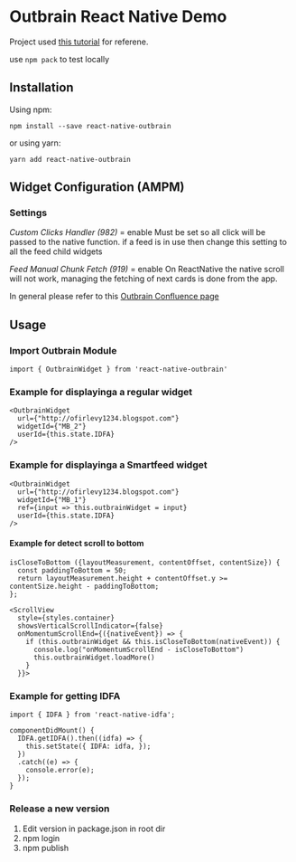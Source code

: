 # Outbrain React Native Demo

Project used [this tutorial](https://www.freecodecamp.org/news/how-to-publish-a-react-native-component-to-npm-its-easier-than-you-think-51f6ae1ef850/) for referene.

use `npm pack` to test locally

## Installation

Using npm:

```shell
npm install --save react-native-outbrain
```

or using yarn:

```shell
yarn add react-native-outbrain
```

## Widget Configuration (AMPM)

### Settings

_Custom Clicks Handler (982)_ = enable Must be set so all click will be passed to the native function. if a feed is in use then change this setting to all the feed child widgets

_Feed Manual Chunk Fetch (919)_ = enable On ReactNative the native scroll will not work, managing the fetching of next cards is done from the app.

In general please refer to this [Outbrain Confluence page](https://confluence.outbrain.com/display/CATS/React+Native+Bridge+project)


## Usage

### Import Outbrain Module

```
import { OutbrainWidget } from 'react-native-outbrain'
```

### Example for displayinga a regular widget

```
<OutbrainWidget
  url={"http://ofirlevy1234.blogspot.com"}
  widgetId={"MB_2"}
  userId={this.state.IDFA}
/>
```

### Example for displayinga a Smartfeed widget

```
<OutbrainWidget
  url={"http://ofirlevy1234.blogspot.com"}
  widgetId={"MB_1"}
  ref={input => this.outbrainWidget = input}
  userId={this.state.IDFA}
/>
```

#### Example for detect scroll to bottom

```
isCloseToBottom ({layoutMeasurement, contentOffset, contentSize}) {
  const paddingToBottom = 50;
  return layoutMeasurement.height + contentOffset.y >= contentSize.height - paddingToBottom;
};

<ScrollView
  style={styles.container}
  showsVerticalScrollIndicator={false}
  onMomentumScrollEnd={({nativeEvent}) => {
    if (this.outbrainWidget && this.isCloseToBottom(nativeEvent)) {
      console.log("onMomentumScrollEnd - isCloseToBottom")
      this.outbrainWidget.loadMore()
    }
  }}>
```

### Example for getting IDFA

```
import { IDFA } from 'react-native-idfa';

componentDidMount() {
  IDFA.getIDFA().then((idfa) => {
    this.setState({ IDFA: idfa, });
  })
  .catch((e) => {
    console.error(e);
  });
}
```


### Release a new version

1. Edit version in package.json in root dir
2. npm login
3. npm publish
